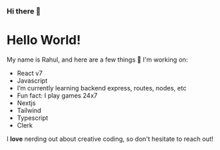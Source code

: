 ### Hi there 👋
# Hello World!

My name is Rahul, and here are a few things 🔭 I'm working on:

- React v7
- Javascript
- I’m currently learning backend express, routes, nodes, etc
- Fun fact: I play games 24x7
- Nextjs
- Tailwind
- Typescript
- Clerk


I **love** nerding out about creative coding, so don't hesitate to reach out!
<!--
**RahulHazarika12/RahulHazarika12** is a ✨ _special_ ✨ repository because its `README.md` (this file) appears on your GitHub profile.

Here are some ideas to get you started:

- 🔭 I’m currently working on ...

 - 🌱 I’m currently learning backend express, routes, nodes, etc
...
- 👯 I’m looking to collaborate on ...
- 🤔 I’m looking for help with ...
- 💬 Ask me about ...
- 📫 How to reach me: ...
- 😄 Pronouns: ...
- ⚡ Fun fact: ...
-->
